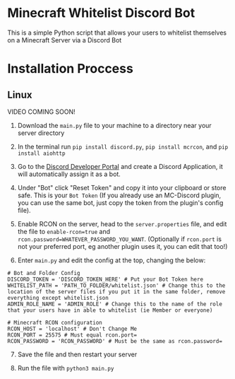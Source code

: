 # Minecraft Whitelist Discord Bot

This is a simple Python script that allows your users to whitelist themselves on a Minecraft Server via a Discord Bot

# Installation Proccess

## Linux

VIDEO COMING SOON!

1) Download the `main.py` file to your machine to a directory near your server directory

2) In the terminal run `pip install discord.py`, `pip install mcrcon`, and `pip install aiohttp`

3) Go to the [Discord Developer Portal](https://www.discord.com/developers) and create a Discord Application, it will automatically assign it as a bot.

4) Under "Bot" click "Reset Token" and copy it into your clipboard or store safe. This is your `Bot Token` (If you already use an MC-Discord plugin, you can use the same bot, just copy the token from the plugin's config file).

5) Enable RCON on the server, head to the `server.properties` file, and edit the file to `enable-rcon=true` and `rcon.password=WHATEVER_PASSWORD_YOU_WANT`. (Optionally if `rcon.port` is not your preferred port, eg another plugin uses it, you can edit that too!)

6) Enter `main.py` and edit the config at the top, changing the below:

```
# Bot and Folder Config
DISCORD_TOKEN = 'DISCORD_TOKEN_HERE' # Put your Bot Token here
WHITELIST_PATH = 'PATH_TO_FOLDER/whitelist.json' # Change this to the location of the server files if you put it in the same folder, remove everything except whitelist.json
ADMIN_ROLE_NAME = 'ADMIN_ROLE' # Change this to the name of the role that your users have in able to whitelist (ie Member or everyone)

# Minecraft RCON configuration
RCON_HOST = 'localhost' # Don't Change Me
RCON_PORT = 25575 # Must equal rcon.port=
RCON_PASSWORD = 'RCON_PASSWORD' # Must be the same as rcon.password=
```

7) Save the file and then restart your server

8) Run the file with `python3 main.py`
